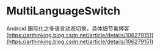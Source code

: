 # MultiLanguageSwitch
Android 国际化之多语言动态切换，具体细节看博客
[https://arthinking.blog.csdn.net/article/details/106279151](https://arthinking.blog.csdn.net/article/details/106279151)
